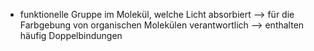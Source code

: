 - funktionelle Gruppe im Molekül, welche Licht absorbiert 
--> für die Farbgebung von organischen Molekülen verantwortlich 
--> enthalten häufig Doppelbindungen